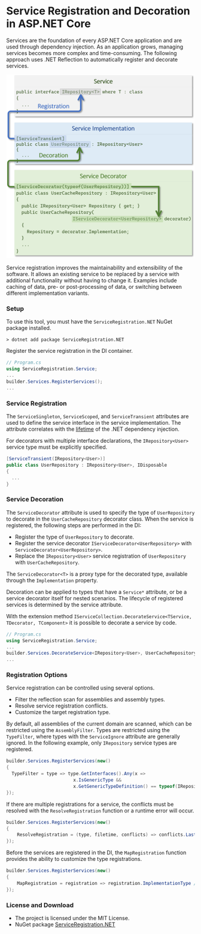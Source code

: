 # Service Registration and Decoration in ASP.NET Core

Services are the foundation of every ASP.NET Core application and are used through dependency injection. As an application grows, managing services becomes more complex and time-consuming. The following approach uses .NET Reflection to automatically register and decorate services.

<p align="center">
    <img src="docs/ServiceRegistration.png" alt="Service Registration and Decoration" width="700" />
</p>

Service registration improves the maintainability and extensibility of the software. It allows an existing service to be replaced by a service with additional functionality without having to change it. Examples include caching of data, pre- or post-processing of data, or switching between different implementation variants.

### Setup
To use this tool, you must have the `ServiceRegistration.NET` NuGet package installed.
```
> dotnet add package ServiceRegistration.NET
```

Register the service registration in the DI container.
```csharp
// Program.cs
using ServiceRegistration.Service;
...
builder.Services.RegisterServices();
...
```

### Service Registration
The `ServiceSingleton`, `ServiceScoped`, and `ServiceTransient` attributes are used to define the service interface in the service implementation. The attribute correlates with the [lifetime](https://learn.microsoft.com/en-us/dotnet/core/extensions/dependency-injection#service-lifetimes) of the .NET dependency injection.

For decorators with multiple interface declarations, the `IRepository<User>` service type must be explicitly specified.
```csharp
[ServiceTransient(IRepository<User>)]
public class UserRepository : IRepository<User>, IDisposable
{
  ...
}
```

### Service Decoration
The `ServiceDecorator` attribute is used to specify the type of `UserRepository` to decorate in the `UserCacheRepository` decorator class. When the service is registered, the following steps are performed in the DI:
- Register the type of `UserRepository` to decorate.
- Register the service decorator `IServiceDecorator<UserRepository>` with `ServiceDecorator<UserRepository>`.
- Replace the `IRepository<User>` service registration of `UserRepository` with `UserCacheRepository`.

The `ServiceDecorator<T>` is a proxy type for the decorated type, available through the `Implementation` property.

Decoration can be applied to types that have a `Service*` attribute, or be a service decorator itself for nested scenarios. The lifecycle of registered services is determined by the service attribute.

With the extension method `IServiceCollection.DecorateService<TService, TDecorator, TComponent>` it is possible to decorate a service by code.
```csharp
// Program.cs
using ServiceRegistration.Service;
...
builder.Services.DecorateService<IRepository<User>, UserCacheRepository, UserRepository>();
...
```

### Registration Options
Service registration can be controlled using several options.
- Filter the reflection scan for assemblies and assembly types.
- Resolve service registration conflicts.
- Customize the target registration type.

By default, all assemblies of the current domain are scanned, which can be restricted using the `AssemblyFilter`. Types are restricted using the `TypeFilter`, where types with the `ServiceIgnore` attribute are generally ignored. In the following example, only `IRepository` service types are registered.

```csharp
builder.Services.RegisterServices(new()
{
  TypeFilter = type => type.GetInterfaces().Any(x =>
                         x.IsGenericType &&
                         x.GetGenericTypeDefinition() == typeof(IRepository<>))
});
```

If there are multiple registrations for a service, the conflicts must be resolved with the `ResolveRegistration` function or a runtime error will occur.
```csharp
builder.Services.RegisterServices(new()
{
    ResolveRegistration = (type, filetime, conflicts) => conflicts.Last() // custom conflict resolve
});
```

Before the services are registered in the DI, the `MapRegistration` function provides the ability to customize the type registrations.
```csharp
builder.Services.RegisterServices(new()
{
    MapRegistration = registration => registration.ImplementationType // custom registation mapping
});
```

### License and Download
- The project is licensed under the MIT License.
- NuGet package [ServiceRegistration.NET](https://www.nuget.org/packages/ServiceRegistration.NET/)
